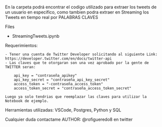 En la carpeta podrá encontrar el codigo utilizado para extraer los tweets de un usuario en especifico, como tambien
podra extraer en Streaming los Tweets en tiempo real por PALABRAS CLAVES

Files
  - StreamingTweets.ipynb

Requerimientos:
  
    - Tener una cuenta de Twitter Developer solicitando al siguiente Link: https://developer.twitter.com/en/docs/twitter-api
    - Las claves que te otorgaran son una vez aprobado por la gente de TWITTER seran:
        
        api_key = "contraseña_apikey"
        api_key_secret = "contraseña_api_key_secret"
        access_token = "-contraseña_access_token"
        access_token_secret = "contraseña_access_token_secret"
        
    Luego ya solo tendrias que reemplazar las claves para utilizar la Notebook de ejemplo.
    
Herramientas utilizadas: VSCode, Postgres, Python y SQL
    
Cualquier duda contactame
AUTHOR: @rofigueredo8 en twitter

